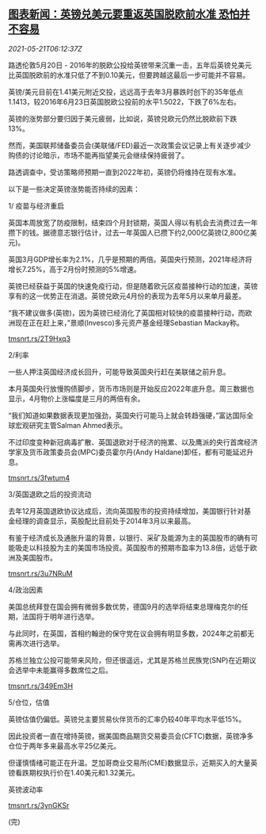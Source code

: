 <!--1621578663000-->
[图表新闻：英镑兑美元要重返英国脱欧前水准 恐怕并不容易](https://cn.reuters.com/article/graphics-pounddollar0520-thur-idCNKCS2D20IQ)
------

<div><i>2021-05-21T06:12:37Z</i></div><p>路透伦敦5月20日 - 2016年的脱欧公投给英镑带来沉重一击，五年后英镑兑美元比英国脱欧前的水准只低了不到0.10美元，但要跨越这最后一步可能并不容易。</p><p>英镑/美元目前在1.41美元附近交投，远远高于去年3月暴跌时创下的35年低点1.1413，较2016年6月23日英国脱欧公投前的水平1.5022，下跌了6%左右。</p><p>英镑的涨势部分要归因于美元疲弱，比如说，英镑兑欧元仍然比脱欧前下跌13%。</p><p>然而，美国联邦储备委员会(美联储/FED)最近一次政策会议记录上有关逐步减少购债的讨论暗示，市场不能再指望美元会继续保持疲弱了。</p><p>路透调查中，受访策略师预期一直到2022年初，英镑仍将维持在现有水准。</p><p>以下是一些决定英镑涨势能否持续的因素：</p><p>1/ 疫苗与经济重启</p><p>英国本周放宽了防疫限制，结束四个月封锁期，英国人得以有机会去消费过去一年攒下的钱。据德意志银行估计，过去一年英国人已攒下约2,000亿英镑(2,800亿美元)。</p><p>英国3月GDP增长率为2.1%，几乎是预期的两倍。英国央行预测，2021年经济将增长7.25%，高于2月份时预测的5%增速。</p><p>英镑已经获益于英国的快速免疫行动，但是随着欧元区疫苗接种行动的加速，英镑享有的这一优势正在消退。英镑兑欧元4月份的表现为去年5月以来单月最差。</p><p>“我不建议做多(英镑)，因为英镑已经消化了英国相对较快的疫苗接种行动，而欧洲现在正在赶上来，”景顺(Invesco)多元资产基金经理Sebastian Mackay称。</p><p><a href="https://tmsnrt.rs/2T9Hxq3">tmsnrt.rs/2T9Hxq3</a></p><p>2/利率</p><p>一些人押注英国经济成长回升，可能导致英国央行赶在美联储之前升息。</p><p>本月英国央行放慢购债脚步，货币市场则是开始反应2022年底升息。周三数据也显示，4月物价上涨幅度是三月的两倍有余。</p><p>“我们知道如果数据表现更加强劲，英国央行可能马上就会转趋强硬，”富达国际全球宏观研究主管Salman Ahmed表示。</p><p>不过印度变种新冠病毒扩散、英国退欧对于经济的拖累、以及鹰派的央行首席经济学家及货币政策委员会(MPC)委员霍尔丹(Andy Haldane)卸任，都有可能延迟升息。</p><p><a href="https://tmsnrt.rs/3fwtum4">tmsnrt.rs/3fwtum4</a></p><p>3/英国退欧之后的投资流动</p><p>去年12月英国退欧协议达成后，流向英国股市的投资持续增加，美国银行针对基金经理的调查显示，英股配比目前处于2014年3月以来最高。</p><p>有鉴于经济成长及通胀升温的背景，以银行、采矿及能源为主的英国股市的确有可能吸走以科技股为主的美国市场投资。英国股市的预期市盈率为13.8倍，远低于欧洲及美国股市。</p><p><a href="https://tmsnrt.rs/3u7NRuM">tmsnrt.rs/3u7NRuM</a></p><p>4/政治因素</p><p>美国总统拜登在国会拥有微弱多数优势，德国9月的选举将结束总理梅克尔的任期，法国将于明年进行选举。</p><p>与此同时，在英国，首相约翰逊的保守党在议会拥有明显多数，2024年之前都无需再次进行选举。</p><p>苏格兰独立公投可能带来风险，但还很遥远，尤其是苏格兰民族党(SNP)在近期议会选举中未能赢得多数席位之后。</p><p><a href="https://tmsnrt.rs/349Em3H">tmsnrt.rs/349Em3H</a></p><p>5/仓位，估值</p><p>英镑估值仍偏低。英镑兑主要贸易伙伴货币的汇率仍较40年平均水平低15%。</p><p>因此投资者一直在增持英镑，据美国商品期货交易委员会(CFTC)数据，英镑净多仓位于两年多来最高水平25亿美元。</p><p>但谨慎情绪可能正在升温。芝加哥商业交易所(CME)数据显示，近期买入的大量英镑看跌期权执行价在1.40美元和1.32美元。</p><p>英镑波动率</p><p><a href="https://tmsnrt.rs/3ynGKSr">tmsnrt.rs/3ynGKSr</a></p><p>(完)</p>
